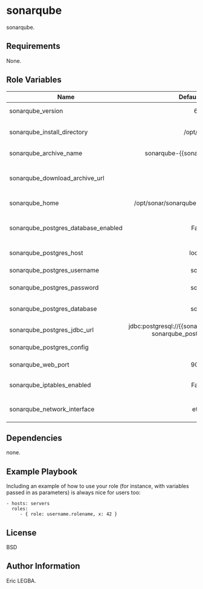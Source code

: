 sonarqube
=========

sonarqube.

Requirements
------------

None.

Role Variables
--------------


| Name	        | Default Value	| Description|
| ------------- |:-------------:| ----------:|
|sonarqube_version|6.7|SonarQube version.|
|sonarqube_install_directory|/opt/sonar|SonarQube installation directory.|
|sonarqube_archive_name|sonarqube-{{sonarqube_version}}.zip|SonarQube archive name.|
|sonarqube_download_archive_url|-| URL where download SonarQube archive.|
|sonarqube_home|/opt/sonar/sonarqube-{{sonarqube_version}}|SonarQube home directory.|
|sonarqube_postgres_database_enabled|False|Enable/Disable SonarQube to store its datas into postgres database.|
|sonarqube_postgres_host|localst|postgres database address.|
|sonarqube_postgres_username|sonar|Postgres database username.|
|sonarqube_postgres_password|sonar|Pstgres database password.|
|sonarqube_postgres_database|sonar|Postgres database where sonar will store his datas.|
|sonarqube_postgres_jdbc_url|jdbc:postgresql://{{sonarqube_postgres_host}}/{{ sonarqube_postgres_database }}|Postgres database URL.|
|sonarqube_postgres_config|-|Postgres database config.|
|sonarqube_web_port|9000|SonarQube web port.|
|sonarqube_iptables_enabled|False|If `True`, open `sonarqube_web_port` by iptables.|
|sonarqube_network_interface|eth0|Netwaork interface where iptables rule will be apply.|


Dependencies
------------

none.

Example Playbook
----------------

Including an example of how to use your role (for instance, with variables passed in as parameters) is always nice for users too:

    - hosts: servers
      roles:
         - { role: username.rolename, x: 42 }

License
-------

BSD

Author Information
------------------

Eric LEGBA.
